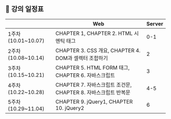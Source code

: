 ## 📅 강의 일정표
|           |  Web  |   Server   | 
|---------|---------|---------|
| 1주차(10.01~10.07) | CHAPTER 1, CHAPTER 2. HTML 시멘틱 태그 | 0-1   | 
| 2주차(10.08~10.14) |  CHAPTER 3. CSS 개요, CHAPTER 4. DOM과 셀렉터 조합하기  |  2   | 
| 3주차(10.15~10.21) | CHAPTER 5. HTML FORM 태그, CHAPTER 6. 자바스크립트   | 3  | 
| 4주차(10.22~10.28) |  CHAPTER 7. 자바스크립트 조건문, CHAPTER 8. 자바스크립트 반복문  |  4-5   | 
| 5주차(10.29~11.04) |  CHAPTER 9. jQuery1, CHAPTER 10. jQuery2  |  6 | 
